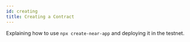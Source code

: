 ```yaml
---
id: creating
title: Creating a Contract
---
```

Explaining how to use `npx create-near-app` and deploying it in the testnet.